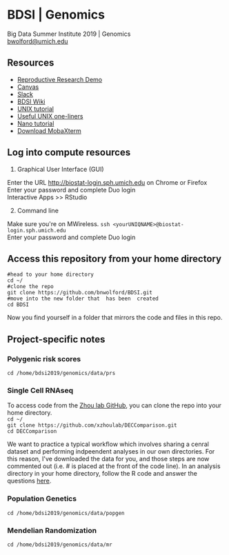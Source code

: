 # BDSI | Genomics
Big Data Summer Institute 2019 | Genomics  
bwolford@umich.edu  

## Resources

- [Reproductive Research Demo](https://github.com/statgen/bdsi-demo-2019)
- [Canvas](https://canvas.umich.edu/gateway/)
- [Slack](https://bdsiworkspace.slack.com)
- [BDSI Wiki](http://bigdatasummerinst.sph.umich.edu/wiki/index.php/Main_Page)  
- [UNIX tutorial](http://www.ee.surrey.ac.uk/Teaching/Unix/)
- [Useful UNIX one-liners](https://github.com/bnwolford/BDSI/blob/master/UNIX_oneliners.md)
- [Nano tutorial](https://www.howtogeek.com/howto/42980/the-beginners-guide-to-nano-the-linux-command-line-text-editor/)
- [Download MobaXterm](https://mobaxterm.mobatek.net)

## Log into compute resources 

1) Graphical User Interface (GUI) 

Enter the URL http://biostat-login.sph.umich.edu on Chrome or Firefox  
Enter your password and complete Duo login  
Interactive Apps >> RStudio

2) Command line

Make sure you're on MWireless.
`ssh <yourUNIQNAME>@biostat-login.sph.umich.edu`  
Enter your password and complete Duo login

## Access this repository from your home directory
```
#head to your home directory
cd ~/
#clone the repo
git clone https://github.com/bnwolford/BDSI.git
#move into the new folder that  has been  created
cd BDSI
```
Now you find yourself in a folder that mirrors the code and files in this repo.  

## Project-specific notes

### Polygenic risk scores

`cd /home/bdsi2019/genomics/data/prs`

### Single Cell RNAseq
To access code from the [Zhou lab GitHub](https://github.com/xzhoulab/DECComparison), you can clone the repo into your home directory.  
`cd ~/`  
`git clone https://github.com/xzhoulab/DECComparison.git`   
`cd DECComparison`  

We want to practice a typical workflow which involves sharing a cenral dataset and performing indpeendent analyses in our own directories. For this reason, I've downloaded the data for you, and those steps are now commented out (i.e. # is placed at the front of the code line). In an analysis directory in your home directory, follow the R code and answer the questions [here]().

### Population Genetics

`cd /home/bdsi2019/genomics/data/popgen`

### Mendelian Randomization

`cd /home/bdsi2019/genomics/data/mr`

